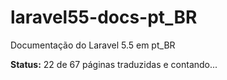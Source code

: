 # laravel55-docs-pt_BR
Documentação do Laravel 5.5 em pt_BR

**Status:** 22 de 67 páginas traduzidas e contando...
